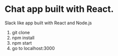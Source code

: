 # Chat app built with React.

Slack like app built with React and Node.js



1) git clone 
2) npm install 
3) npm start 
4) go to localhost:3000

